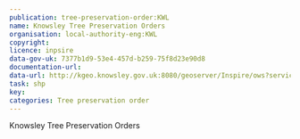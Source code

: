 ```yaml
---
publication: tree-preservation-order:KWL
name: Knowsley Tree Preservation Orders
organisation: local-authority-eng:KWL
copyright: 
licence: inpsire
data-gov-uk: 7377b1d9-53e4-457d-b259-75f8d23e90d8
documentation-url: 
data-url: http://kgeo.knowsley.gov.uk:8080/geoserver/Inspire/ows?service=WFS&version=1.0.0&request=GetFeature&typeName=Inspire:inspire_ufrm_tpo&maxFeatures=50&outputFormat=SHAPE-ZIP
task: shp
key: 
categories: Tree preservation order
---
```


Knowsley Tree Preservation Orders
